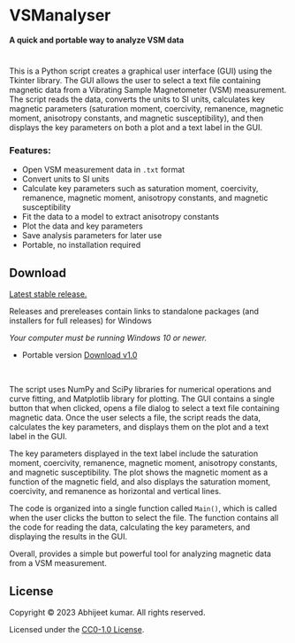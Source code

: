 # VSManalyser
**A quick and portable way to analyze VSM data**
#
This is a Python script creates a graphical user interface (GUI) using the Tkinter library. The GUI allows the user to select a text file containing magnetic data from a Vibrating Sample Magnetometer (VSM) measurement. The script reads the data, converts the units to SI units, calculates key magnetic parameters (saturation moment, coercivity, remanence, magnetic moment, anisotropy constants, and magnetic susceptibility), and then displays the key parameters on both a plot and a text label in the GUI.

### Features:

* Open VSM measurement data in `.txt` format
* Convert units to SI units
* Calculate key parameters such as saturation moment, coercivity, remanence, magnetic moment, anisotropy constants, and magnetic susceptibility
* Fit the data to a model to extract anisotropy constants
* Plot the data and key parameters
* Save analysis parameters for later use
* Portable, no installation required


## Download

[Latest stable release.](https://github.com/abhijeetbyte/VSManalyser/releases/latest)

Releases and prereleases contain links to standalone packages
(and installers for full releases) for Windows
  
_Your computer must be running Windows 10 or newer._

* Portable version [Download v1.0](https://github.com/Abhijeetbyte/VSManalyser/releases/download/v1.0/VSManalyser.exe)

<br/>

The script uses NumPy and SciPy libraries for numerical operations and curve fitting, and Matplotlib library for plotting. The GUI contains a single button that when clicked, opens a file dialog to select a text file containing magnetic data. Once the user selects a file, the script reads the data, calculates the key parameters, and displays them on the plot and a text label in the GUI.

The key parameters displayed in the text label include the saturation moment, coercivity, remanence, magnetic moment, anisotropy constants, and magnetic susceptibility. The plot shows the magnetic moment as a function of the magnetic field, and also displays the saturation moment, coercivity, and remanence as horizontal and vertical lines. 

The code is organized into a single function called `Main()`, which is called when the user clicks the button to select the file. The function contains all the code for reading the data, calculating the key parameters, and displaying the results in the GUI. 

Overall,  provides a simple but powerful tool for analyzing magnetic data from a VSM measurement.


## License

Copyright © 2023 Abhijeet kumar. All rights reserved.

Licensed under the [CC0-1.0 License](LICENSE).
